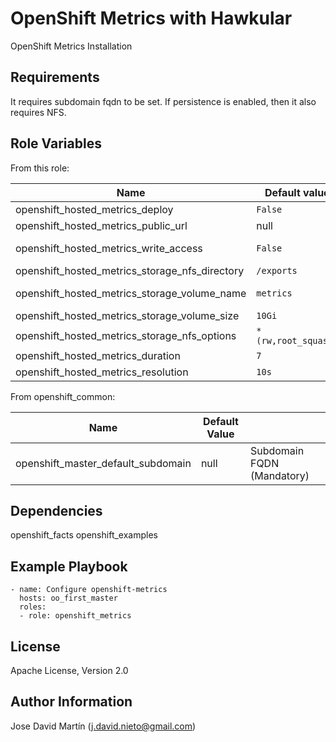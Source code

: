 OpenShift Metrics with Hawkular
====================

OpenShift Metrics Installation

Requirements
------------
It requires subdomain fqdn to be set.
If persistence is enabled, then it also requires NFS.

Role Variables
--------------

From this role:

| Name                                            | Default value         |                                                             |
|-------------------------------------------------|-----------------------|-------------------------------------------------------------|
| openshift_hosted_metrics_deploy                 | `False`               | If metrics should be deployed                               |
| openshift_hosted_metrics_public_url             | null                  | Hawkular metrics public url                                 |
| openshift_hosted_metrics_write_access           | `False`               | Hawkular metrics public url allow write access              |
| openshift_hosted_metrics_storage_nfs_directory  | `/exports`            | Root export directory.                                      |
| openshift_hosted_metrics_storage_volume_name    | `metrics`             | Metrics volume within openshift_hosted_metrics_volume_dir   |
| openshift_hosted_metrics_storage_volume_size    | `10Gi`                | Metrics volume size                                         |
| openshift_hosted_metrics_storage_nfs_options    | `*(rw,root_squash)`   | NFS options for configured exports.                         |
| openshift_hosted_metrics_duration               | `7`                   | Metrics query duration                                      |
| openshift_hosted_metrics_resolution             | `10s`                 | Metrics resolution                                          |


From openshift_common:

| Name                                  | Default Value  |                                        |
|---------------------------------------|----------------|----------------------------------------|
| openshift_master_default_subdomain    | null           | Subdomain FQDN (Mandatory)             |


Dependencies
------------
openshift_facts
openshift_examples

Example Playbook
----------------

```
- name: Configure openshift-metrics
  hosts: oo_first_master
  roles:
  - role: openshift_metrics
```

License
-------

Apache License, Version 2.0

Author Information
------------------

Jose David Martín (j.david.nieto@gmail.com)
